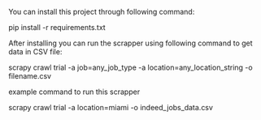 You can install this project through following command: 

pip install -r requirements.txt

After installing you can run the scrapper using following command to get data in CSV file:

scrapy crawl trial -a job=any_job_type -a location=any_location_string -o filename.csv

example command to run this scrapper 

scrapy crawl trial -a location=miami -o indeed_jobs_data.csv
